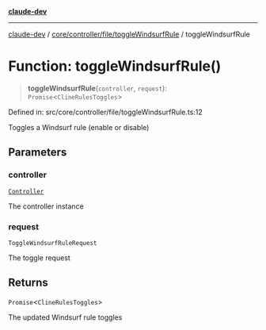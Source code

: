 [**claude-dev**](../../../../../README.md)

***

[claude-dev](../../../../../README.md) / [core/controller/file/toggleWindsurfRule](../README.md) / toggleWindsurfRule

# Function: toggleWindsurfRule()

> **toggleWindsurfRule**(`controller`, `request`): `Promise`\<`ClineRulesToggles`\>

Defined in: src/core/controller/file/toggleWindsurfRule.ts:12

Toggles a Windsurf rule (enable or disable)

## Parameters

### controller

[`Controller`](../../../classes/Controller.md)

The controller instance

### request

`ToggleWindsurfRuleRequest`

The toggle request

## Returns

`Promise`\<`ClineRulesToggles`\>

The updated Windsurf rule toggles

